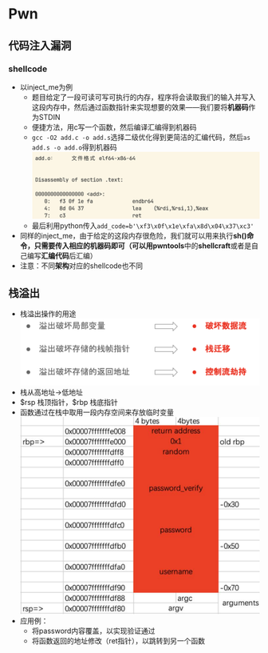 # Pwn
## 代码注入漏洞
### shellcode
- 以inject_me为例
    - 题目给定了一段可读可写可执行的内存，程序将会读取我们的输入并写入这段内存中，然后通过函数指针来实现想要的效果——我们要将**机器码**作为STDIN
    - 便捷方法，用c写一个函数，然后编译汇编得到机器码
    - `gcc -O2 add.c -o add.s`选择二级优化得到更简洁的汇编代码，然后`as add.s -o add.o`得到机器码
    ![machinecode_example](ms_example.png)
    - 最后利用python传入`add_code=b'\xf3\x0f\x1e\xfa\x8d\x04\x37\xc3'`
- 同样的inject_me，由于给定的这段内存很危险，我们就可以用来执行**sh()**命令，只需要传入相应的机器码即可（可以用**pwntools**中的**shellcraft**或者是自己编写**汇编代码**后汇编）
- 注意：不同**架构**对应的shellcode也不同

## 栈溢出
- 栈溢出操作的用途
    ![sof](sof.png)
- 栈从高地址->低地址
- \$rsp 栈顶指针，\$rbp 栈底指针
- 函数通过在栈中取用一段内存空间来存放临时变量
    ![stack](stack.png)
- 应用例：
    - 将password内容覆盖，以实现验证通过
    - 将函数返回的地址修改（ret指针），以跳转到另一个函数
